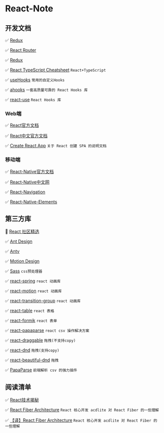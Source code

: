 # React-Note

## 开发文档

✅ [Redux](https://redux.js.org)

✅ [React Router](https://reactrouter.com/)

✅ [Redux](https://redux.js.org)

✅ [React TypeScript Cheatsheet](https://react-typescript-cheatsheet.netlify.app/) `React+TypeScript`

✅ [useHooks](https://usehooks.com/) `常用的自定义Hooks`

✅ [ahooks](https://ahooks.js.org/zh-CN/) `一套高质量可靠的 React Hooks 库`

✅ [react-use](https://link.juejin.cn/?target=https%3A%2F%2Fgithub.com%2Fstreamich%2Freact-use) `React Hooks 库`

### Web端

✅ [React官方文档](https://reactjs.org/docs/getting-started.html)

✅ [React中文官方文档](https://react.docschina.org/)

✅ [Create React App](https://create-react-app.dev/docs/getting-started/) `关于 React 创建 SPA 的说明文档`

### 移动端

✅ [React-Native官方文档](https://reactnative.dev/)

✅ [React-Native中文网](https://reactnative.cn/)

✅ [React-Navigation](https://reactnavigation.org/)

✅ [React-Native-Elements](https://reactnativeelements.com/)

## 第三方库

🔆 [React 社区精选](https://ant.design/docs/react/recommendation-cn)

✅ [Ant Design](https://ant.design/index-cn)

✅ [Antv](https://antv.vision/zh)

✅ [Motion Design](https://motion.ant.design/index-cn)

✅ [Sass](https://sass-lang.com/) `css预处理器`

✅ [react-spring](https://github.com/pmndrs/react-spring) `react 动画库`

✅ [react-motion](https://github.com/chenglou/react-motion) `react 动画库`

✅ [react-transition-group](https://reactcommunity.org/react-transition-group/) `react 动画库`

✅ [react-table](https://react-table.tanstack.com/) `react 表格`

✅ [react-formik](https://formik.org/) `react 表单`

✅ [react-papaparse](https://www.npmjs.com/package/react-papaparse) `react csv 操作解决方案`

✅ [react-draggable](https://github.com/react-grid-layout/react-draggable) `拖拽(不支持copy)`

✅ [react-dnd](https://react-dnd.github.io/react-dnd/about) `拖拽(支持copy)`

✅ [react-beautiful-dnd](https://github.com/atlassian/react-beautiful-dnd) `拖拽`

✅ [PapaParse](https://www.papaparse.com/) `前端解析 csv 的强力插件`

## 阅读清单

✅ [React技术揭秘](https://react.iamkasong.com/)

✅ [React Fiber Architecture](https://github.com/acdlite/react-fiber-architecture) `React 核心开发 acdlite 对 React Fiber 的一些理解`

✅ [【译】React Fiber Architecture](https://juejin.cn/post/6844903750658686983#comment) `React 核心开发 acdlite 对 React Fiber 的一些理解`
